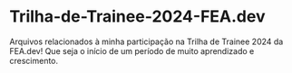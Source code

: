 # Trilha-de-Trainee-2024-FEA.dev
Arquivos relacionados à minha participação na Trilha de Trainee 2024 da FEA.dev!
Que seja o início de um período de muito aprendizado e crescimento.
